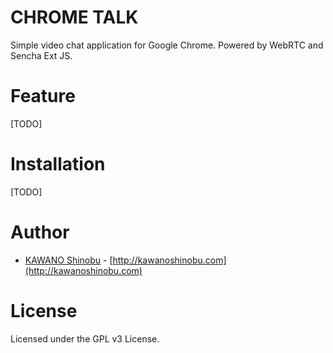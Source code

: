 # CHROME TALK

Simple video chat application for Google Chrome. Powered by WebRTC and Sencha Ext JS.

Feature
=======

[TODO]

Installation
=======

[TODO]

Author
=======
* [KAWANO Shinobu](https://github.com/kawanoshinobu) - [http://kawanoshinobu.com](http://kawanoshinobu.com)

License
=======
Licensed under the GPL v3 License.

